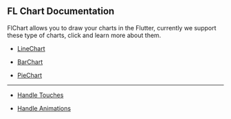 ## FL Chart Documentation
FlChart allows you to draw your charts in the Flutter, currently we support these type of charts,
click and learn more about them.

- [LineChart](line_chart.md)


- [BarChart](bar_chart.md)


- [PieChart](pie_chart.md)

-----------

- [Handle Touches](handle_touches.md)

- [Handle Animations](handle_animations.md)